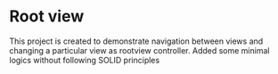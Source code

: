 # Root view
This project is created to demonstrate navigation between views and changing a particular view as rootview controller. Added some minimal logics without following SOLID principles
